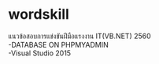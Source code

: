 # wordskill
แนวข้อสอบการแข่งขันฝีมือแรงงาน IT(VB.NET) 2560
<br>
-DATABASE ON PHPMYADMIN
<br>
-Visual Studio 2015
